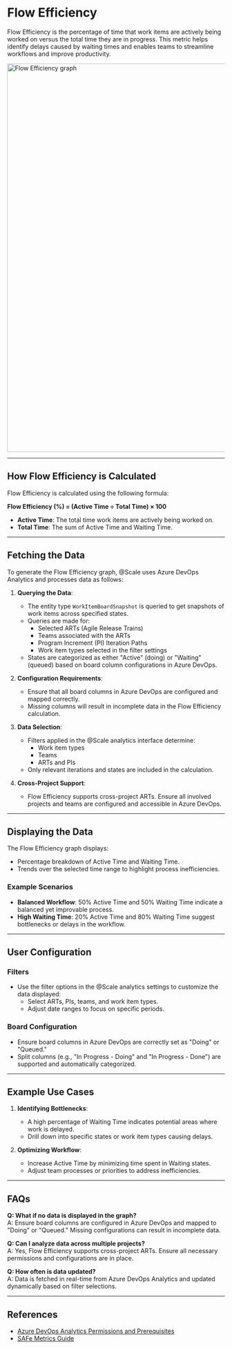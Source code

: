# Flow Efficiency

Flow Efficiency is the percentage of time that work items are actively being worked on versus the total time they are in progress. This metric helps identify delays caused by waiting times and enables teams to streamline workflows and improve productivity.

<img width="900" alt="Flow Efficiency graph" src="https://github.com/solidify/scale/assets/83336871/example-flow-efficiency.png">

---

## How Flow Efficiency is Calculated

Flow Efficiency is calculated using the following formula:

**Flow Efficiency (%) = (Active Time ÷ Total Time) × 100**

- **Active Time**: The total time work items are actively being worked on.
- **Total Time**: The sum of Active Time and Waiting Time.


---

## Fetching the Data

To generate the Flow Efficiency graph, @Scale uses Azure DevOps Analytics and processes data as follows:

1. **Querying the Data**:
   - The entity type `WorkItemBoardSnapshot` is queried to get snapshots of work items across specified states.
   - Queries are made for:
     - Selected ARTs (Agile Release Trains)
     - Teams associated with the ARTs
     - Program Increment (PI) Iteration Paths
     - Work item types selected in the filter settings
   - States are categorized as either "Active" (doing) or "Waiting" (queued) based on board column configurations in Azure DevOps.

2. **Configuration Requirements**:
   - Ensure that all board columns in Azure DevOps are configured and mapped correctly.
   - Missing columns will result in incomplete data in the Flow Efficiency calculation.

3. **Data Selection**:
   - Filters applied in the @Scale analytics interface determine:
     - Work item types
     - Teams
     - ARTs and PIs
   - Only relevant iterations and states are included in the calculation.

4. **Cross-Project Support**:
   - Flow Efficiency supports cross-project ARTs. Ensure all involved projects and teams are configured and accessible in Azure DevOps.

---

## Displaying the Data

The Flow Efficiency graph displays:
- Percentage breakdown of Active Time and Waiting Time.
- Trends over the selected time range to highlight process inefficiencies.

### Example Scenarios
- **Balanced Workflow**: 50% Active Time and 50% Waiting Time indicate a balanced yet improvable process.
- **High Waiting Time**: 20% Active Time and 80% Waiting Time suggest bottlenecks or delays in the workflow.

---

## User Configuration

### Filters
- Use the filter options in the @Scale analytics settings to customize the data displayed:
  - Select ARTs, PIs, teams, and work item types.
  - Adjust date ranges to focus on specific periods.

### Board Configuration
- Ensure board columns in Azure DevOps are correctly set as "Doing" or "Queued."
- Split columns (e.g., "In Progress - Doing" and "In Progress - Done") are supported and automatically categorized.

---

## Example Use Cases

1. **Identifying Bottlenecks**:
   - A high percentage of Waiting Time indicates potential areas where work is delayed.
   - Drill down into specific states or work item types causing delays.

2. **Optimizing Workflow**:
   - Increase Active Time by minimizing time spent in Waiting states.
   - Adjust team processes or priorities to address inefficiencies.

---

## FAQs

**Q: What if no data is displayed in the graph?**  
A: Ensure board columns are configured in Azure DevOps and mapped to "Doing" or "Queued." Missing configurations can result in incomplete data.

**Q: Can I analyze data across multiple projects?**  
A: Yes, Flow Efficiency supports cross-project ARTs. Ensure all necessary permissions and configurations are in place.

**Q: How often is data updated?**  
A: Data is fetched in real-time from Azure DevOps Analytics and updated dynamically based on filter selections.

---

## References

- [Azure DevOps Analytics Permissions and Prerequisites](https://learn.microsoft.com/en-us/azure/devops/report/analytics/analytics-permissions-prerequisites?view=azure-devops)
- [SAFe Metrics Guide](https://www.scaledagileframework.com/metrics)
